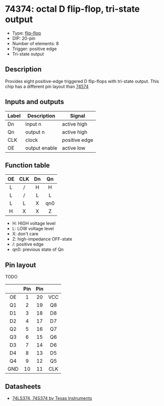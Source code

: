 # 74374: octal D flip-flop, tri-state output

- Type: [flip-flop](flip_flops.md)
- DIP: 20-pin
- Number of elements: 8
- Trigger: positive edge
- Tri-state output

## Description

Provides eight positive-edge triggered D flip-flops with tri-state output. This chip has a
different pin layout than [74574](74574.md)

## Inputs and outputs

| Label | Description   | Signal        |
|:----- | ------------- | ------------- |
| Dn    | input n       | active high   |
| Qn    | output n      | active high   |
| CLK   | clock         | positive edge |
| OE    | output enable | active low    |

## Function table

| OE  | CLK | Dn  | Qn  |
|:---:|:---:|:---:|:---:|
| L   | /   | H   | H   |
| L   | /   | L   | L   |
| L   | L   | X   | qn0 |
| H   | X   | X   | Z   |

- H: HIGH voltage level
- L: LOW voltage level
- X: don't care
- Z: high-impedance OFF-state
- /: positive edge
- qn0: previous state of Qn

## Pin layout

TODO

|     | Pin | Pin |     |
|:---:|:---:|:---:|:---:|
| OE  |   1 |  20 | VCC |
| Q1  |   2 |  19 | Q8  |
| D1  |   3 |  18 | D8  |
| D2  |   4 |  17 | D7  |
| Q2  |   5 |  16 | Q7  |
| Q3  |   6 |  15 | Q6  |
| D3  |   7 |  14 | D6  |
| D4  |   8 |  13 | D5  |
| Q4  |   9 |  12 | Q5  |
| GND |  10 |  11 | CLK |

## Datasheets

- [74LS374, 74S374 by Texas Instruments](http://www.farnell.com/datasheets/1965578.pdf)
